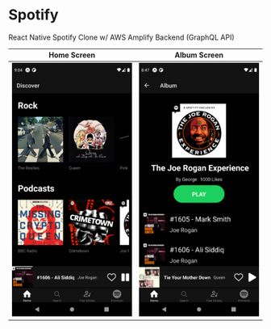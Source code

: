 # Spotify
React Native Spotify Clone w/ AWS Amplify Backend (GraphQL API)

Home Screen |  Album Screen
:-------------------------:|:-------------------------:
![image](/.github/image1.png)  |  ![image](/.github/image2.png)
